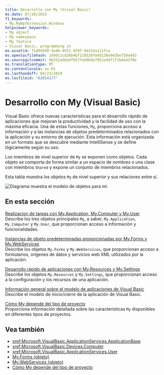```yaml
---
title: Desarrollo con My (Visual Basic)
ms.date: 07/20/2015
f1_keywords:
- My.MyWpfExtension.Windows
helpviewer_keywords:
- My object
- My namespace
- My feature
- Visual Basic, programming in
ms.assetid: f1d04509-5e46-4551-9f9f-94334a121fca
ms.openlocfilehash: 1d9dc1cd26b4bf110526fe6d136e943be730a443
ms.sourcegitcommit: 9b552addadfb57fab0b9e7852ed4f1f1b8a42f8e
ms.translationtype: MT
ms.contentlocale: es-ES
ms.lasthandoff: 04/23/2019
ms.locfileid: "62014177"
---
```

# <a name="development-with-my-visual-basic"></a>Desarrollo con My (Visual Basic)
Visual Basic ofrece nuevas características para el desarrollo rápido de aplicaciones que mejoran la productividad y la facilidad de uso con la máxima eficacia. Una de estas funciones, `My`, proporciona acceso a información y a las instancias de objetos predeterminados relacionados con la aplicación y su entorno de ejecución. Esta información está organizada en un formato que se descubre mediante IntelliSense y se define lógicamente según su uso.  
  
 Los miembros de nivel superior de `My` se exponen como objetos. Cada objeto se comporta de forma similar a un espacio de nombres o una clase con miembros `Shared` y expone un conjunto de miembros relacionados.  
  
 Esta tabla muestra los objetos `My` de nivel superior y sus relaciones entre sí.  
  
 ![Diagrama muestra el modelo de objetos para mi.](./media/index/my-object-model-relationships.gif)  
  
## <a name="in-this-section"></a>En esta sección  
 [Realizacion de tareas con My.Application, My.Computer y My.User](../../../visual-basic/developing-apps/development-with-my/performing-tasks-with-my-application-my-computer-and-my-user.md)  
 Describe los tres objetos principales `My`, a saber, `My.Application`, `My.Computer` y `My.User`, que proporcionan acceso a información y funcionalidades.  
  
 [Instancias de objeto predeterminadas proporcionadas por My.Forms y My.WebServices](../../../visual-basic/developing-apps/development-with-my/default-object-instances-provided-by-my-forms-and-my-webservices.md)  
 Describe los objetos `My.Forms` y `My.WebServices`, que proporcionan acceso a formularios, orígenes de datos y servicios web XML utilizados por la aplicación.  
  
 [Desarrollo rápido de aplicaciones con My.Resources y My.Settings](../../../visual-basic/developing-apps/development-with-my/rapid-application-development-with-my-resources-and-my-settings.md)  
 Describe los objetos `My.Resources` y `My.Settings`, que proporcionan acceso a la configuración y los recursos de una aplicación.  
  
 [Información general sobre el modelo de aplicaciones de Visual Basic](../../../visual-basic/developing-apps/development-with-my/overview-of-the-visual-basic-application-model.md)  
 Describe el modelo de inicio/cierre de la aplicación de Visual Basic.  
  
 [Cómo My depende del tipo de proyecto](../../../visual-basic/developing-apps/development-with-my/how-my-depends-on-project-type.md)  
 Proporciona información detallada sobre las características `My` disponibles en diferentes tipos de proyectos.  
  
## <a name="see-also"></a>Vea también

- <xref:Microsoft.VisualBasic.ApplicationServices.ApplicationBase>
- <xref:Microsoft.VisualBasic.Devices.Computer>
- <xref:Microsoft.VisualBasic.ApplicationServices.User>
- [My.Forms (objeto)](../../../visual-basic/language-reference/objects/my-forms-object.md)
- [My.WebServices (objeto)](../../../visual-basic/language-reference/objects/my-webservices-object.md)
- [Cómo My depende del tipo de proyecto](../../../visual-basic/developing-apps/development-with-my/how-my-depends-on-project-type.md)
